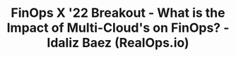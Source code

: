 ---
title: FinOps X '22 Breakout - What is the Impact of Multi-Cloud's on FinOps? - Idaliz Baez (RealOps.io)
description: This session explored the 2022 State of FinOps feedback and how the increased adoption of multi-cloud strategies creates complexities and opportunities for finance, engineering, and FinOps practitioners.
date-added: Nov 2022
type: Video
source: Foundation Contribution
label: FinOps X
link: https://www.youtube.com/watch?v=FUKTOUC0eGs&list=PLUSCToibAswmu2V2rbm3ZjTLw3OZ9F2SB&index=21
framework-capabilities:
  - capability_workload-automation
framework-persona:
  - practitioner
  - finance
  - engineering
framework-maturity:
  - crawl
  - walk
  - run
cloud-provider:
  - AWS
  - Azure
  - GCP
permalink: /resources/not-here/
weight: 30
listing: true
---